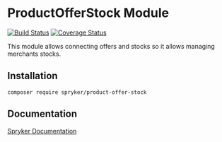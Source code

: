 # ProductOfferStock Module
[![Build Status](https://travis-ci.org/spryker/product-offer-stock.svg)](https://travis-ci.org/spryker/product-offer-stock)
[![Coverage Status](https://coveralls.io/repos/github/spryker/product-offer-stock/badge.svg)](https://coveralls.io/github/spryker/product-offer-stock)

This module allows connecting offers and stocks so it allows managing merchants stocks.

## Installation

```
composer require spryker/product-offer-stock
```

## Documentation

[Spryker Documentation](https://academy.spryker.com/developing_with_spryker/module_guide/modules.html)
